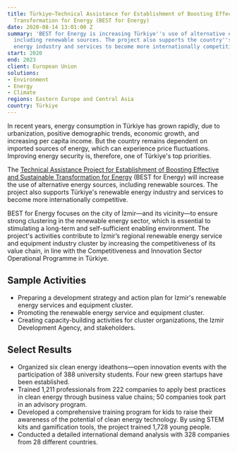```yaml
---
title: Türkiye—Technical Assistance for Establishment of Boosting Effective and Sustainable
  Transformation for Energy (BEST for Energy)
date: 2020-08-14 13:01:00 Z
summary: 'BEST for Energy is increasing Türkiye''s use of alternative energy sources,
  including renewable sources. The project also supports the country''s renewable
  energy industry and services to become more internationally competitive. '
start: 2020
end: 2023
client: European Union
solutions:
- Environment
- Energy
- Climate
regions: Eastern Europe and Central Asia
country: Türkiye
---
```


In recent years, energy consumption in Türkiye has grown rapidly, due to urbanization, positive demographic trends, economic growth, and increasing per capita income. But the country remains dependent on imported sources of energy, which can experience price fluctuations. Improving energy security is, therefore, one of Türkiye's top priorities. 

The [Technical Assistance Project for Establishment of Boosting Effective and Sustainable Transformation for Energy](https://www.bestforenergy.org/homepage) (BEST for Energy) will increase the use of alternative energy sources, including renewable sources. The project also supports Türkiye's renewable energy industry and services to become more internationally competitive. 

BEST for Energy focuses on the city of İzmir—and its vicinity—to ensure strong clustering in the renewable energy sector, which is essential to stimulating a long-term and self-sufficient enabling environment. The project's activities contribute to İzmir’s regional renewable energy service and equipment industry cluster by increasing the competitiveness of its value chain, in line with the Competitiveness and Innovation Sector Operational Programme in Türkiye. 

## Sample Activities

* Preparing a development strategy and action plan for Izmir's renewable energy services and equipment cluster.
* Promoting the renewable energy service and equipment cluster.
* Creating capacity-building activities for cluster organizations, the Izmir Development Agency, and stakeholders. 

## Select Results

* Organized six clean energy ideathons—open innovation events with the participation of 388 university students. Four new green startups have been established. 
* Trained 1,211 professionals from 222 companies to apply best practices in clean energy through business value chains; 50 companies took part in an advisory program. 
* Developed a comprehensive training program for kids to raise their awareness of the potential of clean energy technology. By using STEM kits and gamification tools, the project trained 1,728 young people.
* Conducted a detailed international demand analysis with 328 companies from 28 different countries.